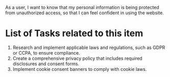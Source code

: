 As a user, I want to know that my personal information is being protected from unauthorized access, so that I can feel confident in using the website.

# List of Tasks related to this item

1) Research and implement applicable laws and regulations, such as GDPR or CCPA, to ensure compliance.
2) Create a comprehensive privacy policy that includes required disclosures and consent forms.
3) Implement cookie consent banners to comply with cookie laws.
